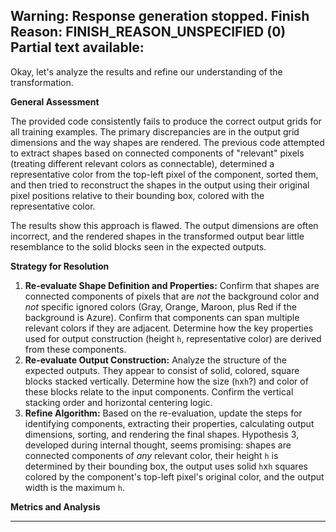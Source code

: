 Warning: Response generation stopped. Finish Reason: FINISH_REASON_UNSPECIFIED (0)
Partial text available:
---
Okay, let's analyze the results and refine our understanding of the transformation.

**General Assessment**

The provided code consistently fails to produce the correct output grids for all training examples. The primary discrepancies are in the output grid dimensions and the way shapes are rendered. The previous code attempted to extract shapes based on connected components of "relevant" pixels (treating different relevant colors as connectable), determined a representative color from the top-left pixel of the component, sorted them, and then tried to reconstruct the shapes in the output using their original pixel positions relative to their bounding box, colored with the representative color.

The results show this approach is flawed. The output dimensions are often incorrect, and the rendered shapes in the transformed output bear little resemblance to the solid blocks seen in the expected outputs.

**Strategy for Resolution**

1.  **Re-evaluate Shape Definition and Properties:** Confirm that shapes are connected components of pixels that are *not* the background color and *not* specific ignored colors (Gray, Orange, Maroon, plus Red if the background is Azure). Confirm that components can span multiple relevant colors if they are adjacent. Determine how the key properties used for output construction (height `h`, representative color) are derived from these components.
2.  **Re-evaluate Output Construction:** Analyze the structure of the expected outputs. They appear to consist of solid, colored, square blocks stacked vertically. Determine how the size (`h`x`h`?) and color of these blocks relate to the input components. Confirm the vertical stacking order and horizontal centering logic.
3.  **Refine Algorithm:** Based on the re-evaluation, update the steps for identifying components, extracting their properties, calculating output dimensions, sorting, and rendering the final shapes. Hypothesis 3, developed during internal thought, seems promising: shapes are connected components of *any* relevant color, their height `h` is determined by their bounding box, the output uses solid `h`x`h` squares colored by the component's top-left pixel's original color, and the output width is the maximum `h`.

**Metrics and Analysis**

---
